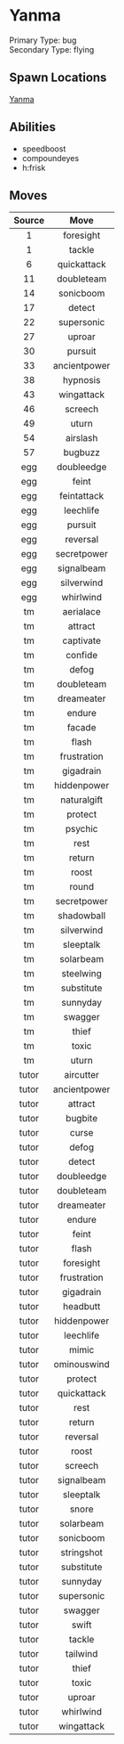 # Yanma  
Primary Type: bug  
Secondary Type: flying  
  
## Spawn Locations  
[Yanma](/data/spawn_presets/yanma.md)  
  
## Abilities  
  * speedboost
  * compoundeyes
  * h:frisk
  
  
## Moves  
  
| Source | Move |  
|:---:|:---:|  
| 1 | foresight |  
| 1 | tackle |  
| 6 | quickattack |  
| 11 | doubleteam |  
| 14 | sonicboom |  
| 17 | detect |  
| 22 | supersonic |  
| 27 | uproar |  
| 30 | pursuit |  
| 33 | ancientpower |  
| 38 | hypnosis |  
| 43 | wingattack |  
| 46 | screech |  
| 49 | uturn |  
| 54 | airslash |  
| 57 | bugbuzz |  
| egg | doubleedge |  
| egg | feint |  
| egg | feintattack |  
| egg | leechlife |  
| egg | pursuit |  
| egg | reversal |  
| egg | secretpower |  
| egg | signalbeam |  
| egg | silverwind |  
| egg | whirlwind |  
| tm | aerialace |  
| tm | attract |  
| tm | captivate |  
| tm | confide |  
| tm | defog |  
| tm | doubleteam |  
| tm | dreameater |  
| tm | endure |  
| tm | facade |  
| tm | flash |  
| tm | frustration |  
| tm | gigadrain |  
| tm | hiddenpower |  
| tm | naturalgift |  
| tm | protect |  
| tm | psychic |  
| tm | rest |  
| tm | return |  
| tm | roost |  
| tm | round |  
| tm | secretpower |  
| tm | shadowball |  
| tm | silverwind |  
| tm | sleeptalk |  
| tm | solarbeam |  
| tm | steelwing |  
| tm | substitute |  
| tm | sunnyday |  
| tm | swagger |  
| tm | thief |  
| tm | toxic |  
| tm | uturn |  
| tutor | aircutter |  
| tutor | ancientpower |  
| tutor | attract |  
| tutor | bugbite |  
| tutor | curse |  
| tutor | defog |  
| tutor | detect |  
| tutor | doubleedge |  
| tutor | doubleteam |  
| tutor | dreameater |  
| tutor | endure |  
| tutor | feint |  
| tutor | flash |  
| tutor | foresight |  
| tutor | frustration |  
| tutor | gigadrain |  
| tutor | headbutt |  
| tutor | hiddenpower |  
| tutor | leechlife |  
| tutor | mimic |  
| tutor | ominouswind |  
| tutor | protect |  
| tutor | quickattack |  
| tutor | rest |  
| tutor | return |  
| tutor | reversal |  
| tutor | roost |  
| tutor | screech |  
| tutor | signalbeam |  
| tutor | sleeptalk |  
| tutor | snore |  
| tutor | solarbeam |  
| tutor | sonicboom |  
| tutor | stringshot |  
| tutor | substitute |  
| tutor | sunnyday |  
| tutor | supersonic |  
| tutor | swagger |  
| tutor | swift |  
| tutor | tackle |  
| tutor | tailwind |  
| tutor | thief |  
| tutor | toxic |  
| tutor | uproar |  
| tutor | whirlwind |  
| tutor | wingattack |  
  
